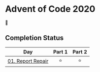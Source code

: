# Advent of Code 2020

:christmas_tree:

## Completion Status

| Day | Part 1 | Part 2 |
| --- | :---: | :---: |
| [01. Report Repair](https://github.com/tsangsiu/Advent_of_Code/blob/main/2020/Day01/day01.rb) | :star: | :star: |
